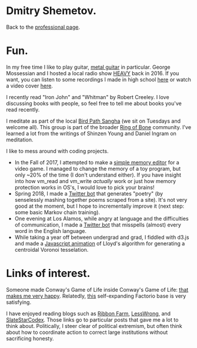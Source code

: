 # Dmitry Shemetov.

Back to the [professional page](https://dshemetov.github.io/).

# Fun.

In my free time I like to play guitar, [metal guitar](https://www.youtube.com/watch?v=bUVcnsiRQ4M) in particular. George Mossessian and I hosted a local radio show [HEAVY](http://kdrt.org/program/heavy) back in 2016. If you want, you can listen to some recordings I made in high school [here](https://soundcloud.com/braveyoungtimes) or watch a video cover [here](https://www.youtube.com/watch?v=jtcjUgCWa8U).

I recently read "Iron John" and "Whitman" by Robert Creeley. I love discussing books with people, so feel free to tell me about books you've read recently.

I meditate as part of the local [Bird Path Sangha](https://birdpathsangha.wordpress.com/) (we sit on Tuesdays and welcome all). This group is part of the broader [Ring of Bone](http://www.ringofbonezendo.org/) community. I've learned a lot from the writings of Shinzen Young and Daniel Ingram on meditation.

I like to mess around with coding projects.
- In the Fall of 2017, I attempted to make a [simple memory editor](https://github.com/dshemetov/simple_memory_editor) for a video game. I managed to change the memory of a toy program, but only ~20% of the time (I don't understand either). If you have insight into how vm\_read and vm\_write _actually_ work or just how memory protection works in OS's, I would love to pick your brains!
- Spring 2018, I made a [Twitter bot](https://www.twitter.com/fromthehexagons) that generates "poetry" (by senselessly mashing together poems scraped from a site). It's not very good at the moment, but I hope to incrementally improve it (next step: some basic Markov chain training).
- One evening at Los Alamos, while angry at language and the difficulties of communication, I made a [Twitter bot](https://www.twitter.com/break_words1) that misspells (almost) every word in the English language.
- While taking a year off between undergrad and grad, I fiddled with d3.js and made a [Javascript animation](https://dshemetov.github.io/voronoi-centroidal) of Lloyd's algorithm for generating a centroidal Voronoi tesselation.

# Links of interest.

Someone made Conway's Game of Life inside Conway's Game of Life: [that makes me very happy](https://www.youtube.com/watch?v=QtJ77qsLrpw). Relatedly, [this](https://www.youtube.com/watch?v=xF--1XdcOeM) self-expanding Factorio base is very satisfying.

I have enjoyed reading blogs such as [Ribbon Farm](https://www.ribbonfarm.com/2017/08/17/the-premium-mediocre-life-of-maya-millennial/), [LessWrong](https://www.lesswrong.com/posts/QJRo5HZp9ZdzoK7x3/beware-social-coping-strategies), and [SlateStarCodex](http://slatestarcodex.com/2017/03/24/guided-by-the-beauty-of-our-weapons/). Those links go to particular posts that gave me a lot to think about. Politically, I steer clear of political extremism, but often think about how to coordinate action to correct large institutions without sacrificing honesty.

